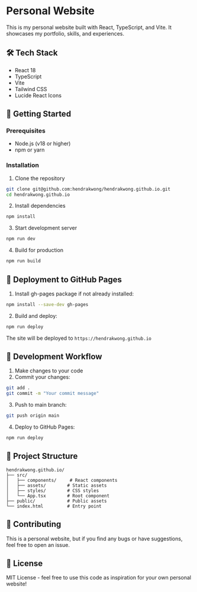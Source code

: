 # Personal Website

This is my personal website built with React, TypeScript, and Vite. It showcases my portfolio, skills, and experiences.

## 🛠 Tech Stack

- React 18
- TypeScript
- Vite
- Tailwind CSS
- Lucide React Icons

## 🚀 Getting Started

### Prerequisites

- Node.js (v18 or higher)
- npm or yarn

### Installation

1. Clone the repository
```bash
git clone git@github.com:hendrakwong/hendrakwong.github.io.git
cd hendrakwong.github.io
```

2. Install dependencies
```bash
npm install
```

3. Start development server
```bash
npm run dev
```

4. Build for production
```bash
npm run build
```

## 📝 Deployment to GitHub Pages

1. Install gh-pages package if not already installed:
```bash
npm install --save-dev gh-pages
```

2. Build and deploy:
```bash
npm run deploy
```

The site will be deployed to `https://hendrakwong.github.io`

## 🔄 Development Workflow

1. Make changes to your code
2. Commit your changes:
```bash
git add .
git commit -m "Your commit message"
```

3. Push to main branch:
```bash
git push origin main
```

4. Deploy to GitHub Pages:
```bash
npm run deploy
```

## 📁 Project Structure

```
hendrakwong.github.io/
├── src/
│   ├── components/     # React components
│   ├── assets/        # Static assets
│   ├── styles/        # CSS styles
│   └── App.tsx        # Root component
├── public/            # Public assets
└── index.html         # Entry point
```

## 🤝 Contributing

This is a personal website, but if you find any bugs or have suggestions, feel free to open an issue.

## 📜 License

MIT License - feel free to use this code as inspiration for your own personal website!